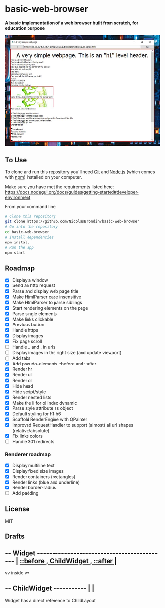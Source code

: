 # basic-web-browser

**A basic implementation of a web browser built from scratch, for education purpose**

![cover](./docs/cover.jpeg)

## To Use

To clone and run this repository you'll need [Git](https://git-scm.com) and [Node.js](https://nodejs.org/en/download/) (which comes with [npm](http://npmjs.com)) installed on your computer.

Make sure you have met the requirements listed here: https://docs.nodegui.org/docs/guides/getting-started#developer-environment

From your command line:

```bash
# Clone this repository
git clone https://github.com/NicolasBrondin/basic-web-browser
# Go into the repository
cd basic-web-browser
# Install dependencies
npm install
# Run the app
npm start
```

## Roadmap

- [x] Display a window
- [x] Send an http request
- [x] Parse and display web page title
- [x] Make HtmlParser case insensitive
- [x] Make HtmlParser to parse siblings
- [x] Start rendering elements on the page
- [x] Parse single elements
- [x] Make links clickable
- [x] Previous button
- [x] Handle https
- [x] Display images
- [x] Fix page scroll
- [ ] Handle .. and . in urls
- [ ] Display images in the right size (and update viewport)
- [ ] Add tabs
- [x] Add pseudo-elements ::before and ::after
- [x] Render hr
- [x] Render ul
- [x] Render ol
- [x] Hide head
- [x] Hide script/style
- [x] Render nested lists
- [x] Make the li for ol index dynamic
- [x] Parse style attribute as object
- [x] Default styling for h1-h6
- [x] Scaffold RenderEngine with QPainter
- [x] Improved RequestHandler to support (almost) all url shapes (relative/absolute)
- [x] Fix links colors
- [ ] Handle 301 redirects

### Renderer roadmap

- [x] Display multiline text
- [x] Display fixed size images
- [x] Render containers (rectangles)
- [x] Render links (blue and underline)
- [x] Render border-radius
- [ ] Add padding

## License

MIT

## Drafts


-- Widget -------------------------------------------
| [ ::before , ChildWidget , ::after ](WidgetLayout) |
-----------------------------------------------------

vv inside vv

-- ChildWidget -----------
| [<Empty>](ChildLayout) |
--------------------------

Widget has a direct reference to ChildLayout